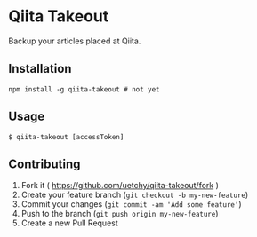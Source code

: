 # Qiita Takeout

Backup your articles placed at Qiita.

## Installation

```
npm install -g qiita-takeout # not yet
```

## Usage

```
$ qiita-takeout [accessToken]
```

## Contributing

1. Fork it ( https://github.com/uetchy/qiita-takeout/fork )
2. Create your feature branch (`git checkout -b my-new-feature`)
3. Commit your changes (`git commit -am 'Add some feature'`)
4. Push to the branch (`git push origin my-new-feature`)
5. Create a new Pull Request
